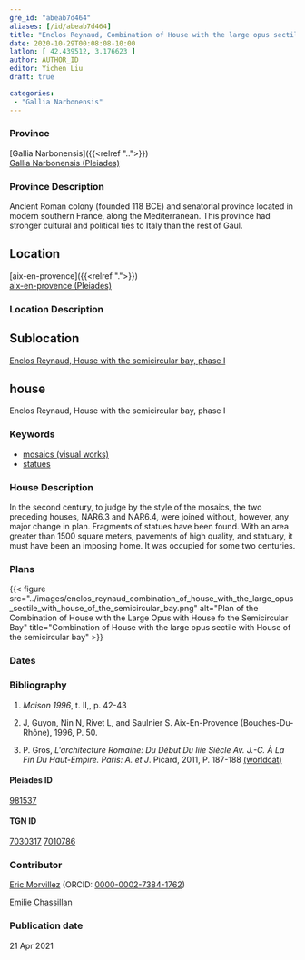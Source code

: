 ```yaml
---
gre_id: "abeab7d464"
aliases: [/id/abeab7d464]
title: "Enclos Reynaud, Combination of House with the large opus sectile with House of the semicircular bay"
date: 2020-10-29T00:08:08-10:00
latlon: [ 42.439512, 3.176623 ]
author: AUTHOR_ID
editor: Yichen Liu
draft: true

categories:
 - "Gallia Narbonensis"
---
```


### Province

[Gallia Narbonensis]({{<relref "..">}}) \
[Gallia Narbonensis (Pleiades)](https://pleiades.stoa.org/places/981537)

### Province Description

Ancient Roman colony (founded 118 BCE) and senatorial province located in modern southern France, along the Mediterranean. This province had stronger cultural and political ties to Italy than the rest of Gaul.

## Location

[aix-en-provence]({{<relref ".">}}) \
[aix-en-provence (Pleiades)]()

### Location Description

<!--### Location Description-->

<!-- LEAVE THIS BLANK FOR NOW -->

## Sublocation

[Enclos Reynaud, House with the semicircular bay, phase I](#)

<!--### Sublocation Description-->

<!-- DESCRIPTION -->

## house

Enclos Reynaud, House with the semicircular bay, phase I



### Keywords

- [mosaics (visual works)](http://vocab.getty.edu/page/aat/300015342)
- [statues](http://vocab.getty.edu/page/aat/300047600)







### House Description

In the second century, to judge by the style of the mosaics, the two preceding houses, NAR6.3 and NAR6.4, were joined without, however, any major change in plan. Fragments of statues have been found. With an area greater than 1500 square meters, pavements of high quality, and statuary, it must have been an imposing home. It was occupied for some two centuries.

<!--### Maps-->

<!--
OLD WAY (DO NOT USE)
![alt_text](../../images/image_name.ext)
*CAPTION*

NEW WAY ↓↓↓↓
{{< figure src="../images/image_name.ext" alt="ALT_TEXT" title="CAPTION" >}}
-->

### Plans


{{< figure src="../images/enclos_reynaud_combination_of_house_with_the_large_opus_sectile_with_house_of_the_semicircular_bay.png" alt="Plan of the Combination of House with the Large Opus with House fo the Semicircular Bay" title="Combination of House with the large opus sectile with House of the semicircular bay" >}}<!--### Images-->
<!--
OLD WAY (DO NOT USE)
![alt_text](../../images/image_name.ext)
*CAPTION*

NEW WAY ↓↓↓↓
{{< figure src="../images/image_name.ext" alt="ALT_TEXT" title="CAPTION" >}}
-->

### Dates



### Bibliography

1. *Maison 1996*, t. II,, p. 42-43


2. J, Guyon, Nin N, Rivet L, and Saulnier S. Aix-En-Provence (Bouches-Du-Rhône), 1996, P. 50.

3. P. Gros, *L'architecture Romaine: Du Début Du Iiie Siècle Av. J.-C. À La Fin Du Haut-Empire. Paris: A. et J*. Picard, 2011, P. 187-188 [(worldcat)](http://www.worldcat.org/oclc/762763355)


#### Pleiades ID

[981537](https://pleiades.stoa.org/places/981537)

#### TGN ID

[7030317](http://vocab.getty.edu/page/tgn/7030317)
[7010786](http://vocab.getty.edu/page/tgn/7010786)

### Contributor

[Eric Morvillez](link) (ORCID: [0000-0002-7384-1762](https://orcid.org/0000-0002-7384-1762))

[Emilie Chassillan](link)
### Publication date


21 Apr 2021

<!--### Related articles-->

<!-- Links to other related articles. Leave blank for now -->